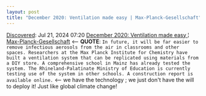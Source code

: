 ```yaml
---
layout: post
title: "December 2020: Ventilation made easy | Max-Planck-Gesellschaft"
---
```

[Discovered](http://rolandtanglao.com/2020/07/29/p1-blogthis-checkvist-list-links-to-blog/): Jul 21, 2024 07:20  [December 2020: Ventilation made easy ¦ Max-Planck-Gesellschaft](https://www.mpg.de/16075350/1127-chem-ventilation-made-easy-152990) <-- **QUOTE**: `In future, it will be far easier to remove infectious aerosols from the air in classrooms and other spaces. Researchers at the Max Planck Institute for Chemistry have built a ventilation system that can be replicated using materials from a DIY store. A comprehensive school in Mainz has already tested the system. The Rhineland-Palatinate Ministry of Education is currently testing use of the system in other schools. A construction report is available online.` <-- we have the technology ; we just don't have the will to deploy it! Just like global climate change!
